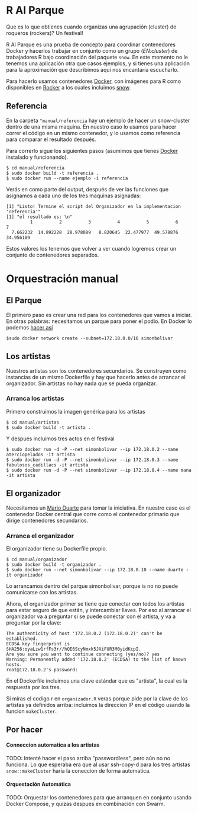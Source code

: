 <!-- README.md is generated from README.Rmd. Please edit that file -->
R Al Parque
===========

Que es lo que obtienes cuando organizas una agrupación (cluster) de roqueros (rockers)? Un festival!

R Al Parque es una prueba de concepto para coordinar contenedores Docker y hacerlos trabajar en conjunto como un grupo (*EN:cluster*) de trabajadores R bajo coordinación del paquete `snow`. En este momento no le tenemos una aplicación otra que casos ejemplos, y si tienes una aplicación para la aproximación que describimos aquí nos encantaría escucharlo.

Para hacerlo usamos contenedores [Docker](https://docker.com), con imágenes para R como disponibles en [Rocker](https://github.com/rocker-org/rocker) a los cuales incluimos [snow](https://cran.r-project.org/web/packages/snow/index.html).

Referencia
----------

En la carpeta `"manual/referencia` hay un ejemplo de hacer un snow-cluster dentro de una misma maquina. En nuestro caso lo usamos para hacer correr el código en un mismo contenedor, y lo usamos como referencia para comparar el resultado después.

Para correrlo sigue los siguientes pasos (asumimos que tienes [Docker](https://docker.com) instalado y funcionando).

    $ cd manual/referencia
    $ sudo docker build -t referencia .
    $ sudo docker run --name ejemplo -i referencia

Verás en como parte del output, después de ver las funciones que asignamos a cada uno de los tres maquinas asignadas:

    [1] "Listo! Termine el script del Organizador en la implementacion 'referencia'"
    [1] "el resultado es: \n"
             1          2          3          4          5          6          7 
      7.662232  14.892228  28.978089   8.820645  22.477977  49.578876  34.956109 

Estos valores los tenemos que volver a ver cuando logremos crear un conjunto de contenedores separados.

Orquestración manual
====================

El Parque
---------

El primero paso es crear una red para los contenedores que vamos a iniciar. En otras palabras: necesitamos un parque para poner el podio. En Docker lo podemos [hacer así](http://stackoverflow.com/questions/27937185/assign-static-ip-to-docker-container/35359185#35359185)

    $sudo docker network create --subnet=172.18.0.0/16 simonbolivar

Los artistas
------------

Nuestros artistas son los contenedores secundarios. Se construyen como instancias de un mismo Dockerfile y hay que hacerlo antes de arrancar el organizador. Sin artistas no hay nada que se pueda organizar.

### Arranca los artistas

Primero construimos la imagen genérica para los artistas

    $ cd manual/artistas
    $ sudo docker build -t artista .

Y después incluimos tres actos en el festival

    $ sudo docker run -d -P --net simonbolivar --ip 172.18.0.2 --name aterciopelados -it artista
    $ sudo docker run -d -P --net simonbolivar --ip 172.18.0.3 --name fabulosos_cadillacs -it artista
    $ sudo docker run -d -P --net simonbolivar --ip 172.18.0.4 --name mana -it artista

El organizador
--------------

Necesitamos un [Mario Duarte](https://es.wikipedia.org/wiki/Rock_al_Parque) para tomar la iniciativa. En nuestro caso es el contenedor Docker central que corre como el contenedor primario que dirige contenedores secundarios.

### Arranca el organizador

El organizador tiene su Dockerfile propio.

    $ cd manual/organizador
    $ sudo docker build -t organizador .
    $ sudo docker run --net simonbolivar --ip 172.18.0.10 --name duarte -it organizador

Lo arrancamos dentro del parque simonbolivar, porque is no no puede comunicarse con los artistas.

Ahora, el organizador primer se tiene que conectar con todos los artistas para estar seguro de que están, y intercambiar llaves. Por eso al arrancar el organizador va a preguntar si se puede conectar con el artista, y va a preguntar por la clave:

    The authenticity of host '172.18.0.2 (172.18.0.2)' can't be established.
    ECDSA key fingerprint is SHA256:oyaLzw1rfFs3r//hQE6ScyNmxk5JXiFUR3M0yidKcpI.
    Are you sure you want to continue connecting (yes/no)? yes
    Warning: Permanently added '172.18.0.2' (ECDSA) to the list of known hosts.
    root@172.18.0.2's password: 

En el Dockerfile incluimos una clave estándar que es "artista", la cual es la respuesta por los tres.

Si miras el codigo r en `organizador.R` veras porque pide por la clave de los artistas ya definidos arriba: incluimos la direccion IP en el código usando la funcion `makeCluster`.

Por hacer
---------

#### Conneccion automatica a los artistas

TODO: Intenté hacer el paso arriba "passwordless", pero aún no no funciona. Lo que esperaba era que al usar ssh-copy-d para los tres artistas `snow::makeCluster` haría la coneccion de forma automatica.

#### Orquestación Automática

TODO: Orquestar los contenedores para que arranquen en conjunto usando Docker Compose, y quizas despues en combinación con Swarm.
